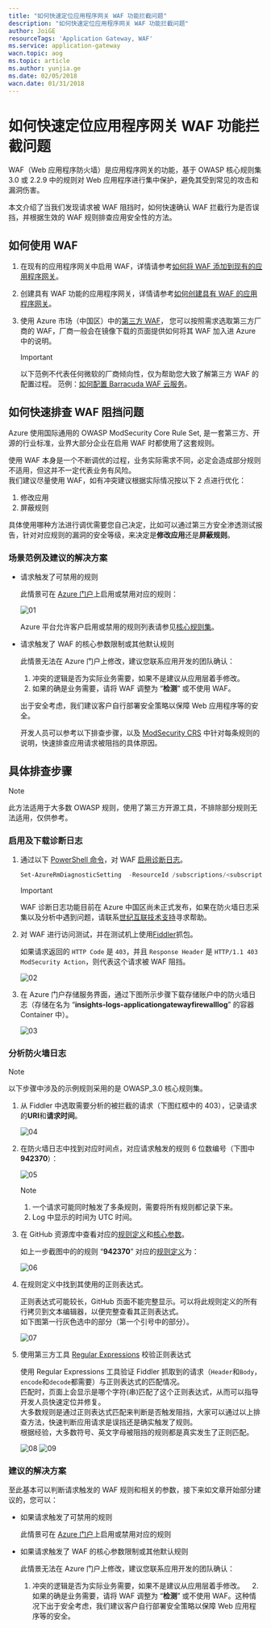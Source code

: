 ```yaml
---
title: "如何快速定位应用程序网关 WAF 功能拦截问题"
description: "如何快速定位应用程序网关 WAF 功能拦截问题"
author: JoiGE
resourceTags: 'Application Gateway, WAF'
ms.service: application-gateway
wacn.topic: aog
ms.topic: article
ms.author: yunjia.ge
ms.date: 02/05/2018
wacn.date: 01/31/2018
---
```


# 如何快速定位应用程序网关 WAF 功能拦截问题

WAF（Web 应用程序防火墙）是应用程序网关的功能，基于 OWASP 核心规则集 3.0 或 2.2.9 中的规则对 Web 应用程序进行集中保护，避免其受到常见的攻击和漏洞伤害。 

本文介绍了当我们发现请求被 WAF 阻挡时，如何快速确认 WAF 拦截行为是否误挡，并根据生效的 WAF 规则排查应用安全性的方法。

## 如何使用 WAF

1. 在现有的应用程序网关中启用 WAF，详情请参考[如何将 WAF 添加到现有的应用程序网关](/application-gateway/application-gateway-web-application-firewall-portal#add-web-application-firewall-to-an-existing-application-gateway)。

2. 创建具有 WAF 功能的应用程序网关，详情请参考[如何创建具有 WAF 的应用程序网关](/application-gateway/application-gateway-web-application-firewall-portal#create-an-application-gateway-with-web-application-firewall)。

3. 使用 Azure 市场（中国区）中的[第三方 WAF](https://market.azure.cn/zh-cn/marketplace/apps?search=waf)，
您可以按照需求选取第三方厂商的 WAF，厂商一般会在镜像下载的页面提供如何将其 WAF 加入进 Azure 中的说明。

    > [!IMPORTANT]
    > 以下范例不代表任何微软的厂商倾向性，仅为帮助您大致了解第三方 WAF 的配置过程。
    > 范例：[如何配置 Barracuda WAF 云服务](https://docs.microsoft.com/zh-cn/azure/app-service/environment/app-service-app-service-environment-web-application-firewall#configuring-your-barracuda-waf-cloud-service)。

## 如何快速排查 WAF 阻挡问题

Azure 使用国际通用的 OWASP ModSecurity Core Rule Set, 是一套第三方、开源的行业标准，业界大部分企业在启用 WAF 时都使用了这套规则。

使用 WAF 本身是一个不断调优的过程，业务实际需求不同，必定会造成部分规则不适用，但这并不一定代表业务有风险。<br>
我们建议尽量使用 WAF，如有冲突建议根据实际情况按以下 2 点进行优化：

1. 修改应用
2. 屏蔽规则

具体使用哪种方法进行调优需要您自己决定，比如可以通过第三方安全渗透测试报告，针对对应规则的漏洞的安全等级，来决定是**修改应用**还是**屏蔽规则**。

### 场景范例及建议的解决方案

- 请求触发了可禁用的规则

    此情景可在 [Azure 门户](https://portal.azure.cn/)上启用或禁用对应的规则：

    ![01](media/aog-application-gateway-qa-waf-invalid-block/01.png)

    Azure 平台允许客户启用或禁用的规则列表请参见[核心规则集](/application-gateway/application-gateway-web-application-firewall-overview#core-rule-sets)。

- 请求触发了 WAF 的核心参数限制或其他默认规则

    此情景无法在 Azure 门户上修改，建议您联系应用开发的团队确认：

    1. 冲突的逻辑是否为实际业务需要，如果不是建议从应用层着手修改。
    2. 如果的确是业务需要，请将 WAF 调整为 “**检测**” 或不使用 WAF。

    出于安全考虑，我们建议客户自行部署安全策略以保障 Web 应用程序等的安全。
    
    开发人员可以参考以下排查步骤，以及 [ModSecurity CRS](/application-gateway/application-gateway-crs-rulegroups-rules) 中针对每条规则的说明，快速排查应用请求被阻挡的具体原因。

## 具体排查步骤

> [!NOTE]
> 此方法适用于大多数 OWASP 规则，使用了第三方开源工具，不排除部分规则无法适用，仅供参考。

### 启用及下载诊断日志

1. 通过以下 [PowerShell 命令](https://docs.microsoft.com/en-us/powershell/module/azurerm.insights/set-azurermdiagnosticsetting?view=azurermps-5.2.0)，对 WAF [启用诊断日志](/application-gateway/application-gateway-diagnostics#diagnostic-logs)。

    ```PowerShell
    Set-AzureRmDiagnosticSetting  -ResourceId /subscriptions/<subscriptionId>/resourceGroups/<resource group name>/providers/Microsoft.Network/applicationGateways/<application gateway name> -StorageAccountId /subscriptions/<subscriptionId>/resourceGroups/<resource group name>/providers/Microsoft.Storage/storageAccounts/<storage account name> -Enabled $true
    ```
    > [!IMPORTANT]
    > WAF 诊断日志功能目前在 Azure 中国区尚未正式发布，如果在防火墙日志采集以及分析中遇到问题，请联系[世纪互联技术支持](https://www.azure.cn/support/contact/)寻求帮助。

2. 对 WAF 进行访问测试，并在测试机上使用[Fiddler](https://www.telerik.com/download/fiddler)抓包。

    如果请求返回的 `HTTP Code` 是 `403`，并且 `Response Header` 是 `HTTP/1.1 403 ModSecurity Action`，则代表这个请求被 WAF 阻挡。

    ![02](media/aog-application-gateway-qa-waf-invalid-block/02.png)

3. 在 Azure 门户存储服务界面，通过下图所示步骤下载存储账户中的防火墙日志（存储在名为 “**insights-logs-applicationgatewayfirewalllog**” 的容器 Container 中）。

    ![03](media/aog-application-gateway-qa-waf-invalid-block/03.png)

### 分析防火墙日志

> [!NOTE]
> 以下步骤中涉及的示例规则采用的是 OWASP_3.0 核心规则集。

1. 从 Fiddler 中选取需要分析的被拦截的请求（下图红框中的 403），记录请求的**URI**和**请求时间**。

    ![04](media/aog-application-gateway-qa-waf-invalid-block/04.png)

2. 在防火墙日志中找到对应时间点，对应请求触发的规则 6 位数编号（下图中**942370**）：

    ![05](media/aog-application-gateway-qa-waf-invalid-block/05.png)

    > [!NOTE]
    > 1. 一个请求可能同时触发了多条规则，需要将所有规则都记录下来。
    > 2. Log 中显示的时间为 UTC 时间。

3. 在 GitHub 资源库中查看对应的[规则定义](https://github.com/SpiderLabs/owasp-modsecurity-crs/tree/v3.0/master/rules )和[核心参数](https://github.com/SpiderLabs/ModSecurity/blob/master/modsecurity.conf-recommended)。

    如上一步截图中的的规则 “**942370**” 对应的[规则定义](https://github.com/SpiderLabs/owasp-modsecurity-crs/blob/17d4317dcd86a20854100b877476d47ecb854d53/rules/REQUEST-942-APPLICATION-ATTACK-SQLI.conf#L819-L845)为：

    ![06](media/aog-application-gateway-qa-waf-invalid-block/06.png)

4. 在规则定义中找到其使用的正则表达式。
 
    正则表达式可能较长，GitHub 页面不能完整显示。可以将此规则定义的所有行拷贝到文本编辑器，以便完整查看其正则表达式。<br>
    如下图第一行灰色选中的部分（第一个引号中的部分）。

    ![07](media/aog-application-gateway-qa-waf-invalid-block/07.png)

5. 使用第三方工具 [Regular Expressions](https://regex101.com/) 校验正则表达式

    使用 Regular Expressions 工具验证 Fiddler 抓取到的请求（`Header`和`Body`，`encode`和`decode`都需要）与正则表达式的匹配情况。<br>
    匹配时，页面上会显示是哪个字符(串)匹配了这个正则表达式，从而可以指导开发人员快速定位并修复。<br>
    大多数规则是通过正则表达式匹配来判断是否触发阻挡，大家可以通过以上排查方法，快速判断应用请求是误挡还是确实触发了规则。<br>
    根据经验，大多数符号、英文字母被阻挡的规则都是真实发生了正则匹配。

    ![08](media/aog-application-gateway-qa-waf-invalid-block/08.png)
    ![09](media/aog-application-gateway-qa-waf-invalid-block/09.png)

### 建议的解决方案

至此基本可以判断请求触发的 WAF 规则和相关的参数，接下来如文章开始部分建议的，您可以：
- 如果请求触发了可禁用的规则

    此情景可在 [Azure 门户](https://portal.azure.cn/)上启用或禁用对应的规则

- 如果请求触发了 WAF 的核心参数限制或其他默认规则

    此情景无法在 Azure 门户上修改，建议您联系应用开发的团队确认：

    1. 冲突的逻辑是否为实际业务需要，如果不是建议从应用层着手修改。
    2. 如果的确是业务需要，请将 WAF 调整为 “**检测**” 或不使用 WAF。这种情况下出于安全考虑，我们建议客户自行部署安全策略以保障 Web 应用程序等的安全。
    
